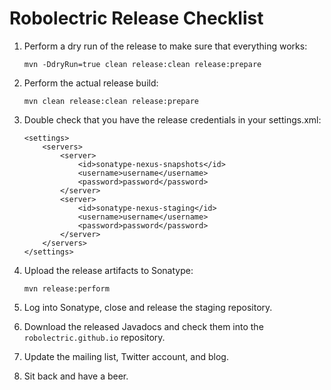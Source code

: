 # Robolectric Release Checklist

1. Perform a dry run of the release to make sure that everything works:

       mvn -DdryRun=true clean release:clean release:prepare

2. Perform the actual release build:

       mvn clean release:clean release:prepare

3. Double check that you have the release credentials in your settings.xml:

       <settings>
           <servers>
               <server>
                   <id>sonatype-nexus-snapshots</id>
                   <username>username</username>
                   <password>password</password>
               </server>
               <server>
                   <id>sonatype-nexus-staging</id>
                   <username>username</username>
                   <password>password</password>
               </server>
           </servers>
       </settings>

4. Upload the release artifacts to Sonatype:

       mvn release:perform

5. Log into Sonatype, close and release the staging repository.

6. Download the released Javadocs and check them into the `robolectric.github.io` repository.

7. Update the mailing list, Twitter account, and blog.

8. Sit back and have a beer.
